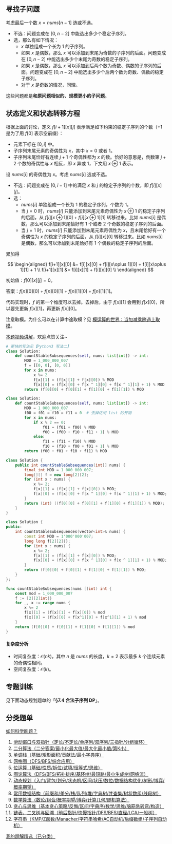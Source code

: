 ## 寻找子问题

考虑最后一个数 $x = \textit{nums}[n-1]$ 选或不选。

- 不选：问题变成在 $[0,n-2]$ 中能选出多少个稳定子序列。
- 选，那么有如下情况：
  - $x$ 单独组成一个长为 $1$ 的子序列。
  - 如果 $x$ 是偶数，那么 $x$ 可以添加到末尾为奇数的子序列的后面。问题变成在 $[0,n-2]$ 中能选出多少个末尾为奇数的稳定子序列。
  - 如果 $x$ 是偶数，那么 $x$ 可以添加到后两个数为奇数、偶数的子序列的后面。问题变成在 $[0,n-2]$ 中能选出多少个后两个数为奇数、偶数的稳定子序列。
  - 对于 $x$ 是奇数的情况，同理。

这些问题都是**和原问题相似的、规模更小的子问题**。

## 状态定义和状态转移方程

根据上面的讨论，定义 $f[i+1][x][j]$ 表示满足如下约束的稳定子序列的个数（$+1$ 是为了用 $f[0]$ 表示空前缀）：

- 元素下标在 $[0,i]$ 中。
- 子序列末尾元素的奇偶性为 $x$，其中 $x=0$ 或者 $1$。
- 子序列末尾恰好有连续 $j+1$ 个奇偶性都为 $x$ 的数。恰好的意思是，倒数第 $j+2$ 个数的奇偶性与 $x$ 相反，即 $x$ 异或 $1$，下文用 $x\oplus 1$ 表示。

设 $\textit{nums}[i]$ 的奇偶性为 $x$。考虑 $\textit{nums}[i]$ 选或不选。

- 不选：问题变成在 $[0,i-1]$ 中的满足 $x$ 和 $j$ 的稳定子序列的个数，即 $f[i][x][j]$。
- 选：
  - $\textit{nums}[i]$ 单独组成一个长为 $1$ 的稳定子序列，个数为 $1$。
  - 当 $j=0$ 时，$\textit{nums}[i]$ 只能添加到末尾元素奇偶性为 $x\oplus 1$ 的稳定子序列的后面，从 $f[i][x\oplus 1][0] + f[i][x\oplus 1][1]$ 转移过来。比如 $\textit{nums}[i]$ 是偶数，那么可以添加到末尾恰好有 $1$ 个或者 $2$ 个奇数的稳定子序列的后面。
  - 当 $j=1$ 时，$\textit{nums}[i]$ 只能添加到末尾元素奇偶性为 $x$，且末尾恰好有一个奇偶性为 $x$ 的稳定子序列的后面，从 $f[i][x][0]$ 转移过来。比如 $\textit{nums}[i]$ 是偶数，那么可以添加到末尾恰好有 $1$ 个偶数的稳定子序列的后面。

累加得

$$
\begin{aligned}
f[i+1][x][0] &= f[i][x][0] + f[i][x\oplus 1][0] + f[i][x\oplus 1][1] + 1     \\
f[i+1][x][1] &= f[i][x][1] + f[i][x][0]     \\
\end{aligned}
$$

初始值：$f[0][x][j] = 0$。

答案：$f[n][0][0] + f[n][0][1] + f[n][1][0] + f[n][1][1]$。

代码实现时，$f$ 的第一个维度可以去掉。去掉后，由于 $f[x][1]$ 会用到 $f[x][0]$，所以要先更新 $f[x][1]$，再更新 $f[x][0]$。

注意取模。为什么可以在计算中途取模？见 [模运算的世界：当加减乘除遇上取模](https://leetcode.cn/circle/discuss/mDfnkW/)。

[本题视频讲解](https://www.bilibili.com/video/BV1TBpczdE8P/?t=24m20s)，欢迎点赞关注~

```py [sol-Python3]
# 更快的写法见【Python3 写法二】
class Solution:
    def countStableSubsequences(self, nums: list[int]) -> int:
        MOD = 1_000_000_007
        f = [[0, 0], [0, 0]]
        for x in nums:
            x %= 2
            f[x][1] = (f[x][1] + f[x][0]) % MOD
            f[x][0] = (f[x][0] + f[x ^ 1][0] + f[x ^ 1][1] + 1) % MOD
        return (f[0][0] + f[0][1] + f[1][0] + f[1][1]) % MOD
```

```py [sol-Python3 写法二]
class Solution:
    def countStableSubsequences(self, nums: list[int]) -> int:
        MOD = 1_000_000_007
        f00 = f01 = f10 = f11 = 0  # 去掉访问 list 的开销
        for x in nums:
            if x % 2 == 0:
                f01 = (f01 + f00) % MOD
                f00 = (f00 + f10 + f11 + 1) % MOD
            else:
                f11 = (f11 + f10) % MOD
                f10 = (f10 + f00 + f01 + 1) % MOD
        return (f00 + f01 + f10 + f11) % MOD
```

```java [sol-Java]
class Solution {
    public int countStableSubsequences(int[] nums) {
        final int MOD = 1_000_000_007;
        long[][] f = new long[2][2];
        for (int x : nums) {
            x %= 2;
            f[x][1] = (f[x][1] + f[x][0]) % MOD;
            f[x][0] = (f[x][0] + f[x ^ 1][0] + f[x ^ 1][1] + 1) % MOD;
        }
        return (int) ((f[0][0] + f[0][1] + f[1][0] + f[1][1]) % MOD);
    }
}
```

```cpp [sol-C++]
class Solution {
public:
    int countStableSubsequences(vector<int>& nums) {
        const int MOD = 1'000'000'007;
        long long f[2][2]{};
        for (int x : nums) {
            x %= 2;
            f[x][1] = (f[x][1] + f[x][0]) % MOD;
            f[x][0] = (f[x][0] + f[x ^ 1][0] + f[x ^ 1][1] + 1) % MOD;
        }
        return (f[0][0] + f[0][1] + f[1][0] + f[1][1]) % MOD;
    }
};
```

```go [sol-Go]
func countStableSubsequences(nums []int) int {
	const mod = 1_000_000_007
	f := [2][2]int{}
	for _, x := range nums {
		x %= 2
		f[x][1] = (f[x][1] + f[x][0]) % mod
		f[x][0] = (f[x][0] + f[x^1][0] + f[x^1][1] + 1) % mod
	}
	return (f[0][0] + f[0][1] + f[1][0] + f[1][1]) % mod
}
```

#### 复杂度分析

- 时间复杂度：$\mathcal{O}(nk)$，其中 $n$ 是 $\textit{nums}$ 的长度，$k=2$ 表示最多 $k$ 个连续元素的奇偶性相同。
- 空间复杂度：$\mathcal{O}(k)$。

## 专题训练

见下面动态规划题单的「**§7.4 合法子序列 DP**」。

## 分类题单

[如何科学刷题？](https://leetcode.cn/circle/discuss/RvFUtj/)

1. [滑动窗口与双指针（定长/不定长/单序列/双序列/三指针/分组循环）](https://leetcode.cn/circle/discuss/0viNMK/)
2. [二分算法（二分答案/最小化最大值/最大化最小值/第K小）](https://leetcode.cn/circle/discuss/SqopEo/)
3. [单调栈（基础/矩形面积/贡献法/最小字典序）](https://leetcode.cn/circle/discuss/9oZFK9/)
4. [网格图（DFS/BFS/综合应用）](https://leetcode.cn/circle/discuss/YiXPXW/)
5. [位运算（基础/性质/拆位/试填/恒等式/思维）](https://leetcode.cn/circle/discuss/dHn9Vk/)
6. [图论算法（DFS/BFS/拓扑排序/基环树/最短路/最小生成树/网络流）](https://leetcode.cn/circle/discuss/01LUak/)
7. [动态规划（入门/背包/划分/状态机/区间/状压/数位/数据结构优化/树形/博弈/概率期望）](https://leetcode.cn/circle/discuss/tXLS3i/)
8. [常用数据结构（前缀和/差分/栈/队列/堆/字典树/并查集/树状数组/线段树）](https://leetcode.cn/circle/discuss/mOr1u6/)
9. [数学算法（数论/组合/概率期望/博弈/计算几何/随机算法）](https://leetcode.cn/circle/discuss/IYT3ss/)
10. [贪心与思维（基本贪心策略/反悔/区间/字典序/数学/思维/脑筋急转弯/构造）](https://leetcode.cn/circle/discuss/g6KTKL/)
11. [链表、二叉树与回溯（前后指针/快慢指针/DFS/BFS/直径/LCA/一般树）](https://leetcode.cn/circle/discuss/K0n2gO/)
12. [字符串（KMP/Z函数/Manacher/字符串哈希/AC自动机/后缀数组/子序列自动机）](https://leetcode.cn/circle/discuss/SJFwQI/)

[我的题解精选（已分类）](https://github.com/EndlessCheng/codeforces-go/blob/master/leetcode/SOLUTIONS.md)
